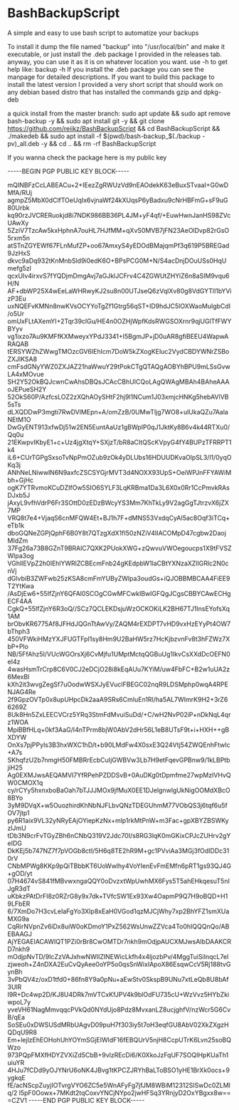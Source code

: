 # BashBackupScript
A simple and easy to use bash script to automatize your backups

To install it dump the file named "backup" into "/usr/local/bin" and make it executable, or just install the .deb package I provided in the releases tab.
anyway, you can use it as it is on whatever location you want.
use -h to get help like:
backup -h
If you install the .deb package you can see the manpage for detailed descriptions.
If you want to build this package to install the latest version I provided
a very short script that should work on any debian based distro that has installed
the commands gzip and dpkg-deb

a quick install from the master branch:
sudo apt update && sudo apt remove bash-backup -y && sudo apt install git -y && git clone https://github.com/reiikz/BashBackupScript && cd BashBackupScript && ./makedeb && sudo apt install -f $(pwd)/bash-backup_$(./backup -pv)_all.deb -y && cd .. && rm -rf BashBackupScript


If you wanna check the package here is my public key

-----BEGIN PGP PUBLIC KEY BLOCK-----

mQINBFzCcLABEACu+2+IEezZgRWUzVd9nEAOdekK63eBuxSTvaaI+G0wDMfA/RUj
agmpZ5MbX0dClfTOeUqIx6vjnaWf24kXUqsP6yBadxu9cNrHBFmG+sF9uG80Urbk
kq90rzJVCRERuokjd8i7NDK986BB36PL4JM+yF4qf/+EuwHwnJanHS98ZVcUAwXy
5ZziV7TzcAw5kxHphnA7ouHL7HJfMM+qXvS0MVB7jFN23AeOlDvp82rGsO5rxm5n
atSTnZGYEWf67FLnMufZP+oo67AmxyS4yEDOdBMajqmPf3q619P5BREGad9JzHxS
dkvc9aDq932tKnMnbSld9i0edK6O+BPsPCG0M+N/S4acDnjDOuUSs0HqUmefg5zl
qcxUIv4irxvS7fYQDjmDmgAvj7aGJklJCFrv4C4ZGWUtZHYiZ6n8aSIM9vqu6H/N
AF+dbWP25X4wEeLaWHRwyKJ2su8n00UTJseQ6zVqlXv80g8VdGYTll1bYVizP3Eu
uxNQEFvKMNn8nwKVsOCYYoTgZf1Gtrg56qST+ID9hdJC5lOXWaoMulgbCdI/o5Ur
omUxFLtAXemYI+2Tqr39clGu/HE4n0OZHjWpfKdsRWGSOXrnr9qjUGlTfFWYBYyv
vg1ixzo7Au9KMFfKXMweyxYPdJ3341+I5BgmJP+jD0uAR8gfiBEEU4WapwARAQAB
tERSYWZhZWwgTMOzcGV6IEhlcm7DoW5kZXogKEluc2VydCBDYWNrZSBoZXJlKSA8
cmFsdGNyYWZ0ZXJAZ21haWwuY29tPokCTgQTAQgAOBYhBPU9mLSsGvwLA4xMOvue
SH2Y52OkBQJcwnCwAhsDBQsJCAcCBhUICQoLAgQWAgMBAh4BAheAAAoJEPueSH2Y
52OkS60P/AzfcsLOZ2zXQhAOySHtF2hj9l1NCum1J03xmjcHNKg5hebAVlVB5sTs
dLXQDDwP3mgti7RwDVlMEpn+A/omZzB/0UMwTljg7WO8+ulUkaQZu7AalaNEtM1O
DwGyENT913xfwDj51w2EN5EuntAaUz1gBWpIP0qJ1JktKy8B6v4k44RTXu0/Qq0u
21EKwpvIKbyE1+c+Uz4jgXtqY+SXjzT/bR8aCItQScKVpyG4fY4BUPzTFRRPT1k4
iL6+CUrTGPgSxsoTvNpPmOZub9zOk4yDLUbs16HDUUDKvaOlpSL3/l1/0yqOKq3j
ANhNeLNiwwlN6N9axfcZSCSYGjrMVT3d4NOXX93UpS+OeiWPJnFFYAWiMbh+GjHc
ogK7YTRvmoKCuDZIfOw5SIO6SYLF3LqKRBma1Da3L6X0x0Rr1CcPmvkRAsDJxb5J
jAxyL9vfhVdrP6Fr3SOttD0zEDzBWcyYS3Mm7KhTkLy9V2agGgTJtrzvX6jZX7MP
VRQ8t7e4+VjaqS6cnMFQW4Et+BJ1h7F+dMNS53VxdqCyAI5ac8Oqf3iTCq+eTb1k
dboGQNeZGPjQphF6B0Y8t7QTzgXdX1fI50zNZiV4IIACOMpD47cgbw2DaojMIdZm
37Fg26a73B8GZnT9BRAlC7QXK2PUokXWG+zQwvuVWOegoucps1X9tFVSZWlpa3og
VGhlIEVpZ2h0IEhlYWRlZCBEcmFnb24gKEdpbW1laCBtYXNzaXZlIGRlc2N0cnVj
dGlvbiB3ZWFwb25zKSA8cmFmYUByZWlpa3oudGs+iQJOBBMBCAA4FiEE9T2YtKwa
/AsDjEw6+55IfZjnY6QFAl0SCOgCGwMFCwkIBwIGFQgJCgsCBBYCAwECHgECF4AA
CgkQ+55IfZjnY6R3oQ//SCz7QCLEKDsjuWzOCKOKiLK2BH67TJ1InsEYofsXq1AM
brObvKR6775Af8JFHdJQGnTtAwVy/ZAQM4rEXDPT7vHD9vxHzEYyPt4OW7bThph3
450VFWkiHMzYXJFUGTFpI1sy8Hm9U2BaHW5rz7HcKjbzvnFv8t3hFZWz7XbP+Plo
NB/5FfAhz5I/VUcWGOrsXj6CvMjfu1UMptMctqQGBuUg1IkvCsXXdDcOEFN0eI4z
4wasHsmTrCrp8C6V0CJ2eDCjO28i8kEqAUu7KYiM/uw4FbFC+B2w1uUA2z6MexBl
kXh2it3wvgZegSf7uOodwWSXJyEVuclFBEGC02nqR9LDSMphp0wqA4RPENJAG4Re
2f9GpzOVTp0x8upUHpcDk2aaA9SRs6CmIuEn1Rl/ha5AL7WImrK9H2+3rZ66269Z
8Uk8Hn5ZxLEECVCrz5YRq3StmFdMvuiSuDd/+C/wH2NvP02iP+nDkNqL4qrz1WOA
MpiBBfHLq+0kf3AaG/I4nTPrm8bjW0AbV2dHr56L1eB8UTsF9t+i+HXH++gBXDYW
OnXs7pjPPyls3B3hxWXC1hD/t+b90LMdFw4X0sxE3Q24Vtj54ZWQEnhFtwIc+A7s
SKhqfzU2b7nmgH50FMBRrEcbCuIjGWBVw3Lb7H9etFqevGPBnw9/1kLBPtbjiH25
Ag0EXMJwsAEQAMVI7YfRPehPZDDSvB+0AuDKg0tDpmfme27wpMzIVHvQW0CMOX1q
cy/rCYy5hxnxboBaOah7bTJJJMOx9jfMuX0EE1DJelgnwlgUkNigOOMdXBcO8BYo
3yM9DVqX+w5OuozhirdKhNbNJFLbvQNzTDEGUhmM77VObQS3j6tqf6u5fOV7jtp1
py6R1aix9VL32yNRyEAjOYiepKzNx+mlp1rkMtPnW+m3Fac+gpXBYZBSWKyzlJmU
tDb3N9crFvTGyZBh6nCNbQ319V2Jdc70I/s8RG3lqK0mGKixCPJcZUHrv2gYeIDG
DkKEj5b747NZ7f7pVOGb8ctI/5H6q8TE2hR9M+gc1PVviAa3MGj3fOdIDDc310rV
CNbMPWg8KKp9pQiTBbbKT6UoWwlhy4VoYIenEvFmEMfn6pRT1gs93QJ4G+gOD/yt
07H4674vS841fMBvwxngaQQY0oDvzxtWpUwhMX6Fys5T5ahEHkqesuT5nIJgR3dT
uKbkzPAtDrFI8z0RZrG8y9x7dk+TVfcSW1Ex93Xw4OapmP9Q7H9oBQD+H19LFbER
6/7XmDo7H3cvLeIaFgYo3XIp8xEaH0VGod1qzMJCjWhy7xp2BhYFZ1smXUaMXG9a
CqRirNVpnZv6iDx8uiW0oKDmoY1PxZ562WsUnwZZVca4To0hIQQQnQo/ABEBAAGJ
AjYEGAEIACAWIQT1PZi0rBr8CwOMTDr7nkh9mOdjpAUCXMJwsAIbDAAKCRD7nkh9
mOdjpNvTD/9IcZzVAJxhwNWIIZINEWicLkfh4x4ljozbPv/4MggTuiSiInqcL7el
zjweoh+Z4nDXA2EuCvQyAee0oYP5o0qsSnWixIApoX86EsqwCcV5Rj188tvGynBh
3vPbQV4z/oxD1tfd0+86fn8Y9a0pNu+aEwStv0SkspB9UNu7xtLeQb8U8bAf3UlR
I9R+Dc4wp2D/KJ8U4DRk7mVTCxKfJPV4k9blOdFU735cU+WzVvz5HYbZkiwpoL7y
yveVH61NagMmvqqcPVkQd0NYdUjo8Pdz8MvxanLZ8ucjghfV/nzWcr5G6CvB/qEa
SoSEu0xDWSUSdMRbUAgvD09puH7f303iy5t7oH3eqfGU8AbV02XkZXgzHQDqU9R8
Em+lejlzEhEOHohUhYOYmSGjEIWldF16fEBQUrV5njH8CcpUTrK6Lvn25soBQWzo
973PQpFMXfHDYZVXiZd5CbB+9vlzREcDi6/K0XkoJzFqUF7SOQIHpKUaTh1uiuYR
4HJu7fCDd9yOJYNrU6oNK4JBvg1tKPCZJRYhBaLToBSO1yHE1BrXk0ocs+9ygkqE
fE/acNScpZuyjIOTvrgVYO6ZC5e5WnAFyFg7jfJM8WBiM12312SISwDc0ZLMlq/2
l5pF0Oowx+7MKdt2tqCoxvYNCjNYpo2jwHFSq3YRnjyD2OxYBgxx8w==
=CZV1
-----END PGP PUBLIC KEY BLOCK-----
